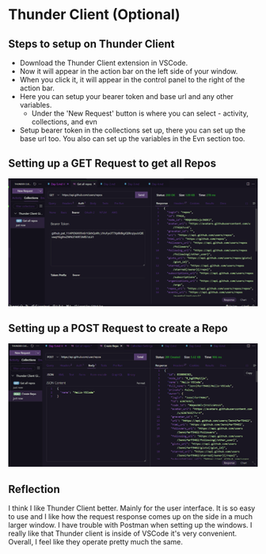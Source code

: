 # Thunder Client (Optional)

## Steps to setup on Thunder Client
  * Download the Thunder Client extension in VSCode.
  * Now it will appear in the action bar on the left side of your window.
  * When you click it, it will appear in the control panel to the right of the action bar.
  * Here you can setup your bearer token and base url and any other variables.
    - Under the 'New Request' button is where you can select - activity, collections, and evn
  * Setup bearer token in the collections set up, there you can set up the base url too. You also can set up the variables in the Evn section too.

  ## Setting up a GET Request to get all Repos

  ![GET all repos](<img/thunderclientGet.png>)

  ## Setting up a POST Request to create a Repo

  ![POST a Repo](<img/thunderclientPost.png>)

  ## Reflection

  I think I like Thunder Client better. Mainly for the user interface. It is so easy to use and I like how the request response comes up on the side in a much larger window. I have trouble with Postman when setting up the windows. I really like that Thunder client is inside of VSCode it's very convenient. Overall, I feel like they operate pretty much the same.
